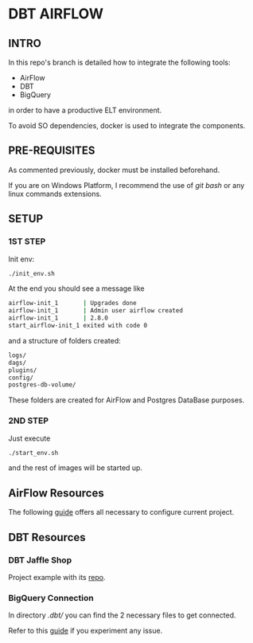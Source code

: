 # DBT AIRFLOW

## INTRO

In this repo's branch is detailed how to integrate the following tools:

- AirFlow
- DBT
- BigQuery

in order to have a productive ELT environment.

To avoid SO dependencies, docker is used to integrate the components.

## PRE-REQUISITES

As commented previously, docker must be installed beforehand.

If you are on Windows Platform, I recommend the use of _git bash_ or any linux commands extensions.

## SETUP

### 1ST STEP

Init env:

```BASH
./init_env.sh
```

At the end you should see a message like

```BASH
airflow-init_1       | Upgrades done
airflow-init_1       | Admin user airflow created
airflow-init_1       | 2.8.0
start_airflow-init_1 exited with code 0
```

and a structure of folders created:

```BASH
logs/
dags/
plugins/
config/
postgres-db-volume/
```

These folders are created for AirFlow and Postgres DataBase purposes.

### 2ND STEP

Just execute

```BASH
./start_env.sh
```

and the rest of images will be started up.

## AirFlow Resources

The following [guide](https://airflow.apache.org/docs/apache-airflow/stable/howto/docker-compose/index.html) offers all necessary to configure current project.

## DBT Resources

### DBT Jaffle Shop

Project example with its [repo](https://github.com/dbt-labs/jaffle_shop).

### BigQuery Connection

In directory _.dbt/_ you can find the 2 necessary files to get connected.

Refer to this [guide](
https://docs.getdbt.com/docs/core/connect-data-platform/bigquery-setup#service-account-file
) if you experiment any issue.

